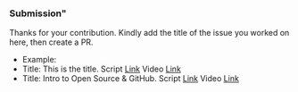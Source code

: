 ### Submission"

Thanks for your contribution.
Kindly add the title of the issue you worked on here, then create a PR.

*   Example:
*   Title: This is the title.   Script [Link](https://github.com/chaoss/education/pull/62)   Video  [Link](https://github.com/chaoss/education/pull/62)
*   Title: Intro to Open Source & GitHub.    Script [Link](https://docs.google.com/document/d/1qwVboKEYJRM312MkoJPcu7UjBm-gM9Lye6dagY7j-jQ/edit#heading=h.q0gypueqnu1)   Video  [Link]()

